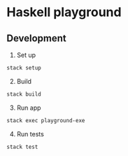 # Haskell playground

## Development

1. Set up
```sh
stack setup
```

2. Build
```sh
stack build
```

3. Run app
```sh
stack exec playground-exe
```

4. Run tests
```sh
stack test
```
